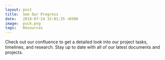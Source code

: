 ```yaml
---
layout: post
title:  See Our Progress
date:   2018-07-24 15:01:35 +0300
image:  puck.png
tags:   Resources
---
```

Check out our confluence to get a detailed look into our project tasks, timelines, and research. Stay up to date with all of our latest documents and projects.



